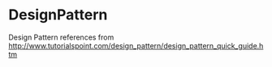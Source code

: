 # DesignPattern
Design Pattern references from http://www.tutorialspoint.com/design_pattern/design_pattern_quick_guide.htm
